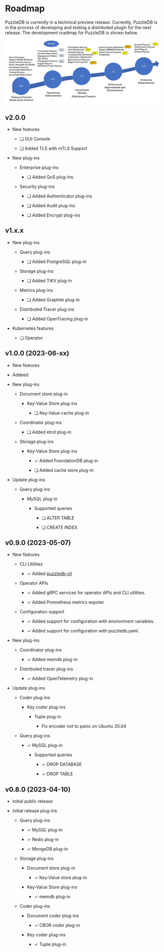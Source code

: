 # Roadmap

PuzzleDB is currently in a technical preview release. Currently, PuzzleDB is in the process of developing and testing a distributed plugin for the next release. The development roadmap for PuzzleDB is shown below.

![doc/img/roadmap](img/roadmap.png)

## v2.0.0

-   New features

    -   ❏ GUI Console

    -   ❏ Added TLS with mTLS Support

-   New plug-ins

    -   Enterprise plug-ins

        -   ❏ Added QoS plug-ins

    -   Security plug-ins

        -   ❏ Added Authenticator plug-ins﻿

        -   ❏ Added Audit plug-ins

        -   ❏ Added Encrypt plug-ins

## v1.x.x

-   New plug-ins

    -   Query plug-ins

        -   ❏ Added PostgreSQL plug-in

    -   Storage plug-ins

        -   ❏ Added TiKV plug-in

    -   Metrics plug-ins

        -   ❏ Added Graphite plug-in

    -   Distributed Tracer plug-ins

        -   ❏ Added OpenTracing plug-in

-   Kubernetes features

    -   ❏ Operator

## v1.0.0 (2023-06-xx)

-   New features

-   Addeed

-   New plug-ins

    -   Document store plug-in

        -   Key-Value Store plug-ins

            -   ❏ Key-Value cache plug-in

    -   Coordinator plug-ins

        -   ❏ Added etcd plug-in

    -   Storage plug-ins

        -   Key-Value Store plug-ins

            -   ✓ Added FoundationDB plug-in

            -   ❏ Added cache store plug-in

-   Update plug-ins

    -   Query plug-ins

        -   MySQL plug-in

            -   Supported queries

                -   ❏ ALTER TABLE

                -   ❏ CREATE INDEX

## v0.9.0 (2023-05-07)

-   New features

    -   CLI Utilities

        -   ✓ Added [puzzledb-cli](cmd/cli/puzzledb-cli.md)

    -   Operator APIs

        -   ✓ Added gRPC services for operator APIs and CLI utilities.

        -   ✓ Added Prometheus metrics expoter

    -   Configuration support

        -   ✓ Added support for configuration with environment variables.

        -   ✓ Added support for configuration with puzzledb.yaml.

-   New plug-ins

    -   Coordinator plug-ins

        -   ✓ Added memdb plug-in

    -   Distributed tracer plug-ins

        -   ✓ Added OpenTelemetry plug-in

-   Update plug-ins

    -   Coder plug-ins

        -   Key coder plug-ins

            -   Tuple plug-in

                -   Fix encoder not to panic on Ubuntu 20.04

    -   Query plug-ins

        -   ✓ MySQL plug-in

            -   Supported queries

                -   ✓ DROP DATABASE

                -   ✓ DROP TABLE

## v0.8.0 (2023-04-10)

-   Initial public release

-   Initial release plug-ins

    -   Query plug-ins

        -   ✓ MySQL plug-in

        -   ✓ Redis plug-in

        -   ✓ MongoDB plug-in

    -   Storage plug-ins

        -   Document store plug-in

            -   ✓ Key-Value store plug-in

        -   Key-Value Store plug-ins

            -   ✓ memdb plug-in

    -   Coder plug-ins

        -   Document coder plug-ins

            -   ✓ CBOR coder plug-in

        -   Key coder plug-ins

            -   ✓ Tuple plug-in
